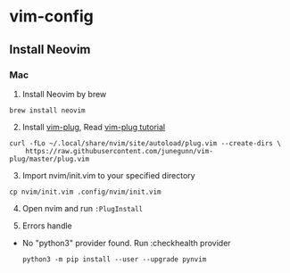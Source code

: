 # vim-config
## Install Neovim
### Mac
1. Install Neovim by brew
```
brew install neovim
```

2. Install [vim-plug](https://github.com/junegunn/vim-plug), Read [vim-plug tutorial](https://github.com/junegunn/vim-plug/wiki/tutorial)
```
curl -fLo ~/.local/share/nvim/site/autoload/plug.vim --create-dirs \
    https://raw.githubusercontent.com/junegunn/vim-plug/master/plug.vim
```

3. Import nvim/init.vim to your specified directory
```
cp nvim/init.vim .config/nvim/init.vim
```

4. Open nvim and run `:PlugInstall`

5. Errors handle

- No "python3" provider found. Run :checkhealth provider

    `python3 -m pip install --user --upgrade pynvim`
